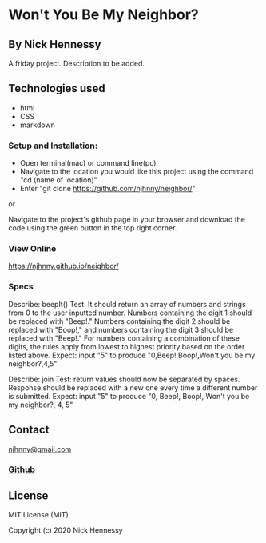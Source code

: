 # Won't You Be My Neighbor?
## By Nick Hennessy
A friday project. Description to be added.
## Technologies used
* html
* CSS
* markdown

### Setup and Installation:
* Open terminal(mac) or command line(pc)
* Navigate to the location you would like this project using the command "cd (name of location)"
* Enter "git clone https://github.com/njhnny/neighbor/"

or

Navigate to the project's github page in your browser and download the code using the green button in the top right corner.

### View Online
https://njhnny.github.io/neighbor/

### Specs
Describe: beepIt()
Test: It should return an array of numbers and strings from 0 to the user inputted number.
Numbers containing the digit 1 should be replaced with "Beep!." Numbers containing the digit 2 should be replaced with "Boop!," and numbers containing the digit 3 should be replaced with "Beep!." For numbers containing a combination of these digits, the rules apply from lowest to highest priority based on the order listed above.
Expect: input "5" to produce "0,Beep!,Boop!,Won't you be my neighbor?,4,5"

Describe: join
Test: return values should now be separated by spaces. Response should be replaced with a new one every time a different number is submitted.
Expect: input "5" to produce "0, Beep!, Boop!, Won't you be my neighbor?, 4, 5"

## Contact
njhnny@gmail.com
### [Github](https://github.com/njhnny/neighbor)
## License
 
MIT License (MIT)

Copyright (c) 2020 Nick Hennessy